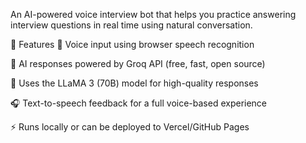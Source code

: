 An AI-powered voice interview bot that helps you practice answering interview questions in real time using natural conversation.

🚀 Features
🎤 Voice input using browser speech recognition

🤖 AI responses powered by Groq API (free, fast, open source)

🧠 Uses the LLaMA 3 (70B) model for high-quality responses

🎧 Text-to-speech feedback for a full voice-based experience

⚡ Runs locally or can be deployed to Vercel/GitHub Pages
